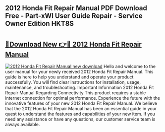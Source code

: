## 2012 Honda Fit Repair Manual PDF Download Free - Part-xWI User Guide Repair - Service Owner Edition HKT8S

# <h2><a href="http://bc13474.oget.top/?id=2012+Honda+Fit+Repair+Manual">🔗Download New 👉🔴 2012 Honda Fit Repair Manual</a></h2>

[![2012 Honda Fit Repair Manual new download](https://i.imgur.com/5g1atiW.png)](http://bc13474.oget.top/?id=2012+Honda+Fit+Repair+Manual)
Hello and welcome to the user manual for your newly received 2012 Honda Fit Repair Manual. This guide is here to help you understand and operate your product successfully. You will find clear instructions for installation, usage, maintenance, and troubleshooting. Important Information 2012 Honda Fit Repair Manual Regarding Connectivity This product requires a stable internet connection for optimal performance. Experience the future with the innovative features of your new 2012 Honda Fit Repair Manual. We believe that the 2012 Honda Fit Repair Manual has been an essential guide in your quest to understand the features and capabilities of your new item. If you need any assistance or have any questions, our customer service team is always available.
